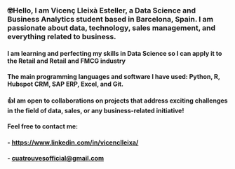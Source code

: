 

### 🤓Hello, I am Vicenç Lleixà Esteller, a **Data Science and Business Analytics** student based in Barcelona, Spain. I am passionate about **data, technology, sales management, and everything related to business.**

#### I am learning and perfecting my skills in Data Science so I can apply it to the Retail and Retail and FMCG industry
#### The main programming languages and software I have used: Python, R, Hubspot CRM, SAP ERP, Excel, and Git.

#### 👍I am **open to collaborations** on projects that address exciting challenges in the field of data, sales, or any business-related initiative!

#### Feel free to **contact** me: 
#### - https://www.linkedin.com/in/vicenclleixa/
#### - cuatrouvesofficial@gmail.com



<!---
vicenclleixa/vicenclleixa is a ✨ special ✨ repository because its `README.md` (this file) appears on your GitHub profile.
You can click the Preview link to take a look at your changes.
--->
